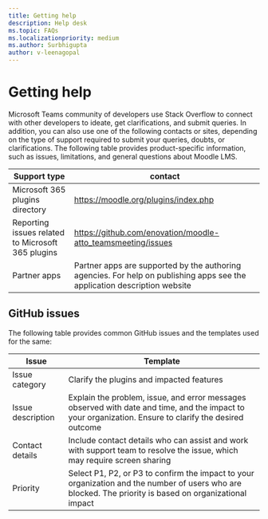 ```yaml
---
title: Getting help
description: Help desk
ms.topic: FAQs
ms.localizationpriority: medium
ms.author: Surbhigupta
author: v-leenagopal
---
```


# Getting help

Microsoft Teams community of developers use Stack Overflow to connect with other developers to ideate, get clarifications, and submit queries. In addition, you can also use one of the following contacts or sites, depending on the type of support required to submit your queries, doubts, or clarifications. The following table provides product-specific information, such as issues, limitations, and general questions about Moodle LMS.

|Support type| contact|
|------------|--------|
| Microsoft 365 plugins directory| https://moodle.org/plugins/index.php|
| Reporting issues related to Microsoft 365 plugins| https://github.com/enovation/moodle-atto_teamsmeeting/issues| 
| Partner apps| Partner apps are supported by the authoring agencies. For help on publishing apps see the application description website |

   
## GitHub issues

The following table provides common GitHub issues and the templates used for the same:

|Issue| Template|
|-----|---------|
| Issue category| Clarify the plugins and impacted features|
| Issue description| Explain the problem, issue, and error messages observed with date and time, and the impact to your organization. Ensure to clarify the desired outcome|
| Contact details| Include contact details who can assist and work with support team to resolve the issue, which may require screen sharing|
| Priority| Select P1, P2, or P3 to confirm the impact to your organization and the number of users who are blocked. The priority is based on organizational impact|
